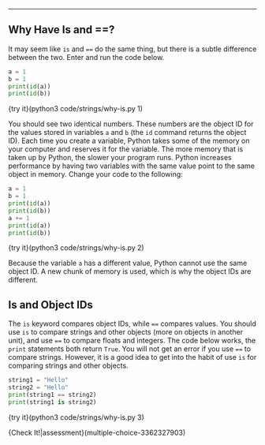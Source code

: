 ----------

## Why Have Is and ==?

It may seem like `is` and `==` do the same thing, but there is a subtle difference between the two. Enter and run the code below.

```python
a = 1
b = 1
print(id(a))
print(id(b))
```

{try it}(python3 code/strings/why-is.py 1)

You should see two identical numbers. These numbers are the object ID for the values stored in variables `a` and `b` (the `id` command returns the object ID). Each time you create a variable, Python takes some of the memory on your computer and reserves it for the variable. The more memory that is taken up by Python, the slower your program runs. Python increases performance by having two variables with the same value point to the same object in memory. Change your code to the following:

```python
a = 1
b = 1
print(id(a))
print(id(b))
a += 1
print(id(a))
print(id(b))
```
{try it}(python3 code/strings/why-is.py 2)

Because the variable `a` has a different value, Python cannot use the same object ID. A new chunk of memory is used, which is why the object IDs are different.

## Is and Object IDs

The `is` keyword compares object IDs, while `==` compares values. You should use `is` to compare strings and other objects (more on objects in another unit), and use `==` to compare floats and integers. The code below works, the `print` statements both return `True`. You will not get an error if you use `==` to compare strings. However, it is a good idea to get into the habit of use `is` for comparing strings and other objects.

```python
string1 = "Hello"
string2 = "Hello"
print(string1 == string2)
print(string1 is string2)
```
{try it}(python3 code/strings/why-is.py 3)

{Check It!|assessment}(multiple-choice-3362327903)
